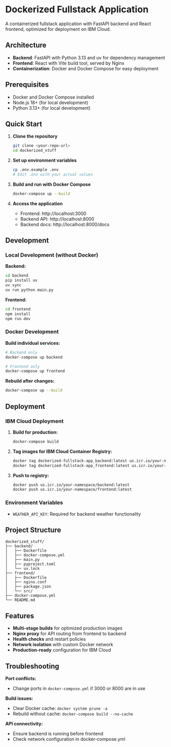 # Dockerized Fullstack Application

A containerized fullstack application with FastAPI backend and React frontend, optimized for deployment on IBM Cloud.

## Architecture

- **Backend**: FastAPI with Python 3.13 and uv for dependency management
- **Frontend**: React with Vite build tool, served by Nginx
- **Containerization**: Docker and Docker Compose for easy deployment

## Prerequisites

- Docker and Docker Compose installed
- Node.js 18+ (for local development)
- Python 3.13+ (for local development)

## Quick Start

1. **Clone the repository**
   ```bash
   git clone <your-repo-url>
   cd dockerized_stuff
   ```

2. **Set up environment variables**
   ```bash
   cp .env.example .env
   # Edit .env with your actual values
   ```

3. **Build and run with Docker Compose**
   ```bash
   docker-compose up --build
   ```

4. **Access the application**
   - Frontend: http://localhost:3000
   - Backend API: http://localhost:8000
   - Backend docs: http://localhost:8000/docs

## Development

### Local Development (without Docker)

**Backend:**
```bash
cd backend
pip install uv
uv sync
uv run python main.py
```

**Frontend:**
```bash
cd frontend
npm install
npm run dev
```

### Docker Development

**Build individual services:**
```bash
# Backend only
docker-compose up backend

# Frontend only  
docker-compose up frontend
```

**Rebuild after changes:**
```bash
docker-compose up --build
```

## Deployment

### IBM Cloud Deployment

1. **Build for production:**
   ```bash
   docker-compose build
   ```

2. **Tag images for IBM Cloud Container Registry:**
   ```bash
   docker tag dockerized-fullstack-app_backend:latest us.icr.io/your-namespace/backend:latest
   docker tag dockerized-fullstack-app_frontend:latest us.icr.io/your-namespace/frontend:latest
   ```

3. **Push to registry:**
   ```bash
   docker push us.icr.io/your-namespace/backend:latest
   docker push us.icr.io/your-namespace/frontend:latest
   ```

### Environment Variables

- `WEATHER_API_KEY`: Required for backend weather functionality

## Project Structure

```
dockerized_stuff/
├── backend/
│   ├── Dockerfile
│   ├── docker-compose.yml
│   ├── main.py
│   ├── pyproject.toml
│   └── uv.lock
├── frontend/
│   ├── Dockerfile
│   ├── nginx.conf
│   ├── package.json
│   └── src/
├── docker-compose.yml
└── README.md
```

## Features

- **Multi-stage builds** for optimized production images
- **Nginx proxy** for API routing from frontend to backend
- **Health checks** and restart policies
- **Network isolation** with custom Docker network
- **Production-ready** configuration for IBM Cloud

## Troubleshooting

**Port conflicts:**
- Change ports in `docker-compose.yml` if 3000 or 8000 are in use

**Build issues:**
- Clear Docker cache: `docker system prune -a`
- Rebuild without cache: `docker-compose build --no-cache`

**API connectivity:**
- Ensure backend is running before frontend
- Check network configuration in docker-compose.yml 